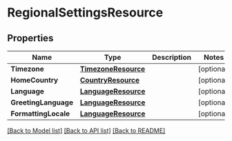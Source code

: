 # RegionalSettingsResource

## Properties
Name | Type | Description | Notes
------------ | ------------- | ------------- | -------------
**Timezone** | [**TimezoneResource**](TimezoneResource.md) |  | [optional] 
**HomeCountry** | [**CountryResource**](CountryResource.md) |  | [optional] 
**Language** | [**LanguageResource**](LanguageResource.md) |  | [optional] 
**GreetingLanguage** | [**LanguageResource**](LanguageResource.md) |  | [optional] 
**FormattingLocale** | [**LanguageResource**](LanguageResource.md) |  | [optional] 

[[Back to Model list]](../README.md#documentation-for-models) [[Back to API list]](../README.md#documentation-for-api-endpoints) [[Back to README]](../README.md)


